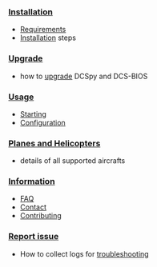 ### [Installation](installation)
  * [Requirements](installation#requirements)
  * [Installation](installation#installation) steps
### [Upgrade](upgrade)
  * how to [upgrade](Upgrade#upgrade) DCSpy and DCS-BIOS
### [Usage](usage)
  * [Starting](Usage#Starting)
  * [Configuration](usage#configuration)
### [Planes and Helicopters](Planes-and-Helicopters)
  * details of all supported aircrafts
### [Information](information)
  * [FAQ](Information#faq)
  * [Contact](Information#new-ideas)
  * [Contributing](Information#contributing)
### [Report issue](Report-issue)
  * How to collect logs for [troubleshooting](Report-issue#troubleshooting)